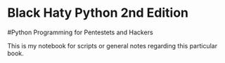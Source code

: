 # Black Haty Python 2nd Edition 
#Python Programming for Pentestets and Hackers

This is my notebook for scripts or general notes regarding this particular book.
